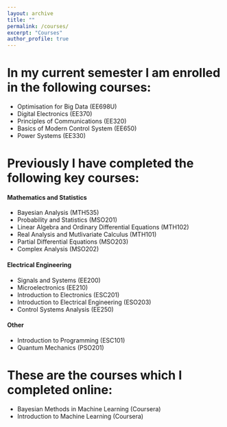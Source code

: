 ```yaml
---
layout: archive
title: ""
permalink: /courses/
excerpt: "Courses"
author_profile: true
---
```


# In my current semester I am enrolled in the following courses: #


* Optimisation for Big Data (EE698U) 
* Digital Electronics (EE370) 
* Principles of Communications (EE320)
* Basics of Modern Control System (EE650)
* Power Systems (EE330)

# Previously I have completed the following key courses: #


#### Mathematics and Statistics ####

* Bayesian Analysis (MTH535)
* Probability and Statistics (MSO201)
* Linear Algebra and Ordinary Differential Equations (MTH102)
* Real Analysis and Mutlivariate Calculus (MTH101)
* Partial Differential Equations (MSO203)
* Complex Analysis (MSO202)

#### Electrical Engineering ####

* Signals and Systems (EE200)
* Microelectronics (EE210)
* Introduction to Electronics (ESC201)
* Introduction to Electrical Engineering (ESO203)
* Control Systems Analysis (EE250)

#### Other ####

* Introduction to Programming (ESC101)
* Quantum Mechanics (PSO201)

# These are the courses which I completed online:
* Bayesian Methods in Machine Learning (Coursera)
* Introduction to Machine Learning (Coursera)
